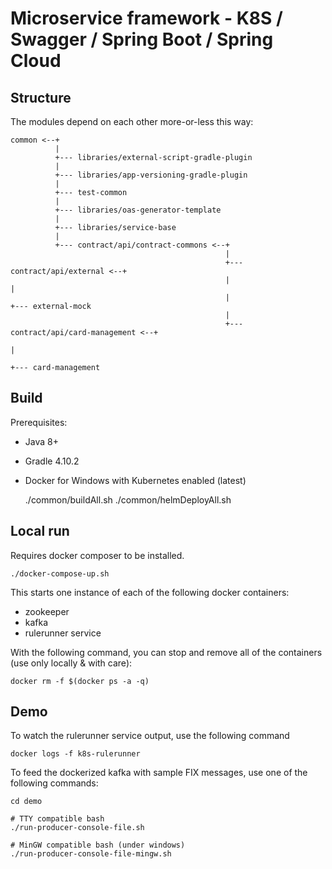 # Microservice framework - K8S / Swagger / Spring Boot / Spring Cloud

## Structure

The modules depend on each other more-or-less this way:
```
common <--+
          |
          +--- libraries/external-script-gradle-plugin
          |
          +--- libraries/app-versioning-gradle-plugin
          |
          +--- test-common
          |
          +--- libraries/oas-generator-template
          |
          +--- libraries/service-base
          |
          +--- contract/api/contract-commons <--+
                                                |
                                                +--- contract/api/external <--+
                                                |                             |          
                                                |                             +--- external-mock
                                                |
                                                +--- contract/api/card-management <--+
                                                                                     |
                                                                                     +--- card-management
```
## Build

Prerequisites:
- Java 8+
- Gradle 4.10.2
- Docker for Windows with Kubernetes enabled (latest)


    ./common/buildAll.sh
    ./common/helmDeployAll.sh

## Local run

Requires docker composer to be installed.

    ./docker-compose-up.sh

This starts one instance of each of the following docker containers:
- zookeeper
- kafka
- rulerunner service

With the following command, you can stop and remove all of the containers (use only locally & with care):

    docker rm -f $(docker ps -a -q)

## Demo

To watch the rulerunner service output, use the following command

    docker logs -f k8s-rulerunner

To feed the dockerized kafka with sample FIX messages, use one of the following commands:

    cd demo

    # TTY compatible bash
    ./run-producer-console-file.sh

    # MinGW compatible bash (under windows)
    ./run-producer-console-file-mingw.sh
